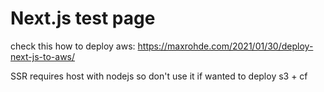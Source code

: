 # Next.js test page 

check this how to deploy aws:
https://maxrohde.com/2021/01/30/deploy-next-js-to-aws/

SSR requires host with nodejs so don't use it if wanted to deploy s3 + cf 

